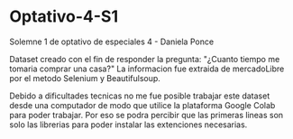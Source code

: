 # Optativo-4-S1
Solemne 1 de optativo de especiales 4 - Daniela Ponce

Dataset creado con el fin de responder la pregunta: "¿Cuanto tiempo me tomaria comprar una casa?" La informacion fue extraida de mercadoLibre por el metodo Selenium y Beautifulsoup.

Debido a dificultades tecnicas no me fue posible trabajar este dataset desde una computador de modo que utilice la plataforma Google Colab para poder trabajar. Por eso se podra percibir que las primeras lineas son solo las librerias para poder instalar las extenciones necesarias. 



